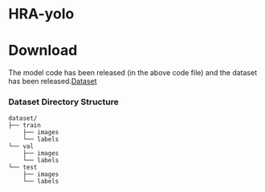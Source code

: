 # HRA-yolo
# Download
The model code has been released (in the above code file) and the dataset has been released.[Dataset](https://pan.baidu.com/s/1VSxQOqDQ_VQtzpHywXc8PA?pwd=mfmc)
### Dataset Directory Structure
~~~
dataset/
├── train
    ├── images
    └── labels
└── val
    ├── images
    └── labels
└── test
    ├── images
    └── labels


